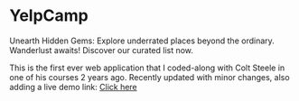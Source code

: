 # YelpCamp

Unearth Hidden Gems: Explore underrated places beyond the ordinary.  
Wanderlust awaits! Discover our curated list now.

This is the first ever web application that I coded-along with Colt Steele in one of his courses 2 years ago. Recently updated with minor changes, also adding a live demo link:
[Click here](https://yelpcamp-48l6n.ondigitalocean.app/)
